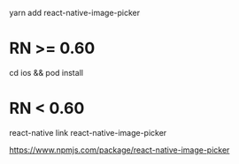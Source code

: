 yarn add react-native-image-picker

# RN >= 0.60
cd ios && pod install

# RN < 0.60
react-native link react-native-image-picker

https://www.npmjs.com/package/react-native-image-picker
